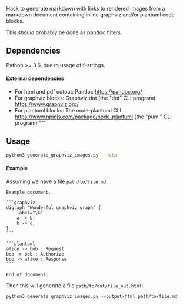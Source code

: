 Hack to generate markdown with links to rendered images from a markdown document
containing inline graphviz and/or plantuml code blocks.

This *should* probably be done as pandoc filters.

## Dependencies

Python >= 3.6, due to usage of f-strings.

#### External dependencies

* For html and pdf output: Pandoc https://pandoc.org/
* For graphviz blocks: Graphviz dot (the "dot" CLI program) https://www.graphviz.org/
* For plantuml blocks: The node-plantuml CLI: https://www.npmjs.com/package/node-plantuml (the "puml" CLI program)
"""

## Usage

```sh
python3 generate_graphviz_images.py --help
```

#### Example

Assuming we have a file `path/to/file.md`:


    Example document.

    ```graphviz
    digraph "Wonderful graphviz graph" {
        label="\G"
        a -> b;
        b -> c;
    }
    ```
    
    ```plantuml
    alice -> bob : Request
    bob -> bob : Authorize
    bob -> alice : Response
    ```

    End of document.

Then this will generate a file `path/to/out/file_out.html`:

```
python3 generate_graphviz_images.py --output-html path/to/file.md
```

